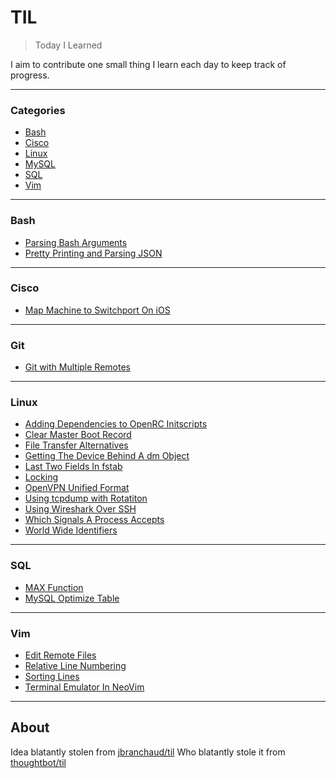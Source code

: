 # TIL

> Today I Learned

I aim to contribute one small thing I learn each day to keep track of progress.

---

### Categories

* [Bash](#bash)
* [Cisco](#cisco)
* [Linux](#linux)
* [MySQL](#mysql)
* [SQL](#sql)
* [Vim](#vim)

---

### Bash

- [Parsing Bash Arguments](bash/parsing-bash-arguments.md)
- [Pretty Printing and Parsing JSON](bash/pretty-printing-and-parsing-json.md)

---

### Cisco

- [Map Machine to Switchport On iOS](cisco/map-machine-to-switchport-on-ios.md)

---

### Git

- [Git with Multiple Remotes](git/git-with-multiple-remotes.md)

---

### Linux

- [Adding Dependencies to OpenRC Initscripts](linux/adding-dependencies-to-openrc-initscripts.md)
- [Clear Master Boot Record](linux/clear-master-boot-record.md)
- [File Transfer Alternatives](linux/file-transfer-alternatives.md)
- [Getting The Device Behind A dm Object](linux/getting-the-device-behind-a-dm-object.md)
- [Last Two Fields In fstab](linux/last-two-fields-in-fstab.md)
- [Locking](linux/locking.md)
- [OpenVPN Unified Format](linux/openvpn-unified-format.md)
- [Using tcpdump with Rotatiton](linux/tcpdump-with-rotation.md)
- [Using Wireshark Over SSH](linux/using-wireshark-over-ssh.md)
- [Which Signals A Process Accepts](linux/which-signals-a-process-accepts.md)
- [World Wide Identifiers](linux/world-wide-identifiers.md)

---

### SQL

- [MAX Function](sql/max-function.md)
- [MySQL Optimize Table](sql/mysql-optimize-table.md)

---

### Vim

- [Edit Remote Files](vim/edit-remote-files.md)
- [Relative Line Numbering](vim/relative-line-numbering.md)
- [Sorting Lines](vim/sorting-lines.md)
- [Terminal Emulator In NeoVim](vim/terminal-emulator-in-neovim.md)

---

## About

Idea blatantly stolen from [jbranchaud/til](https://github.com/jbranchaud/til)
Who blatantly stole it from [thoughtbot/til](https://github.com/thoughtbot/til)
